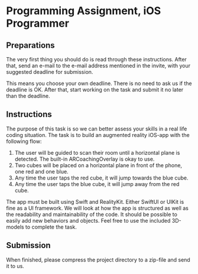 # Programming Assignment, iOS Programmer

## Preparations

The very first thing you should do is read through these instructions.
After that, send an e-mail to the e-mail address mentioned in the invite, with your suggested deadline for submission.

This means you choose your own deadline. There is no need to ask us if the deadline is OK.
After that, start working on the task and submit it no later than the deadline.

## Instructions

The purpose of this task is so we can better assess your skills in a real life coding situation. The task is to build an augmented reality iOS-app with the following flow:

1. The user will be guided to scan their room until a horizontal plane is detected. The built-in ARCoachingOverlay is okay to use.
2. Two cubes will be placed on a horizontal plane in front of the phone, one red and one blue.
3. Any time the user taps the red cube, it will jump towards the blue cube.
4. Any time the user taps the blue cube, it will jump away from the red cube.

The app must be built using Swift and RealityKit. Either SwiftUI or UIKit is fine as a UI framework. We will look at how the app is structured as well as the readability and maintainability of the code. It should be possible to easily add new behaviors and objects. Feel free to use the included 3D-models to complete the task.

## Submission

When finished, please compress the project directory to a zip-file and send it to us.
